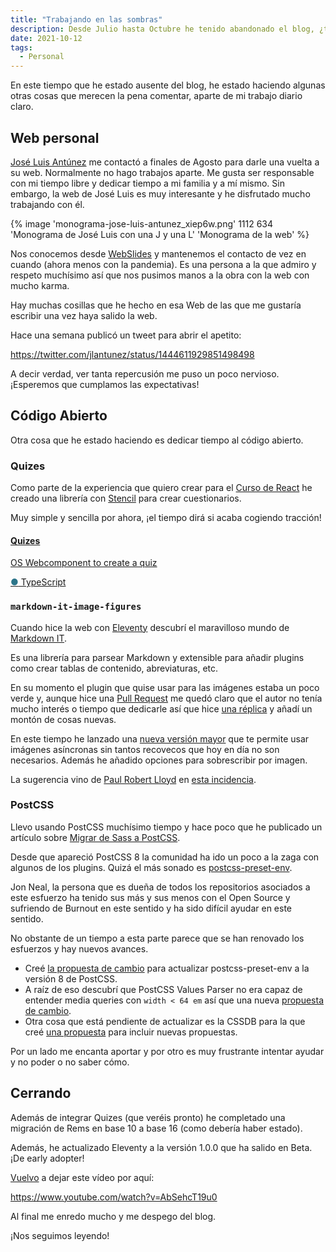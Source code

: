```yaml
---
title: "Trabajando en las sombras"
description: Desde Julio hasta Octubre he tenido abandonado el blog, ¿te interesa saber algunas de las cosas que he ido haciendo? ¡Sigue leyendo!
date: 2021-10-12
tags:
  - Personal
---
```


En este tiempo que he estado ausente del blog, he estado haciendo algunas otras cosas que merecen la pena comentar, aparte de mi trabajo diario claro.

## Web personal

[José Luis Antúnez](https://twitter.com/jlantunez) me contactó a finales de Agosto para darle una vuelta a su web. Normalmente no hago trabajos aparte. Me gusta ser responsable con mi tiempo libre y dedicar tiempo a mi familia y a mí mismo. Sin embargo, la web de José Luis es muy interesante y he disfrutado mucho trabajando con él.

{% image 'monograma-jose-luis-antunez_xiep6w.png' 1112 634 'Monograma de José Luis con una J y una L' 'Monograma de la web' %}

Nos conocemos desde [WebSlides](https://webslides.tv/) y mantenemos el contacto de vez en cuando (ahora menos con la pandemia). Es una persona a la que admiro y respeto muchísimo así que nos pusimos manos a la obra con la web con mucho karma.

Hay muchas cosillas que he hecho en esa Web de las que me gustaría escribir una vez haya salido la web.

Hace una semana publicó un tweet para abrir el apetito:

https://twitter.com/jlantunez/status/1444611929851498498

A decir verdad, ver tanta repercusión me puso un poco nervioso. ¡Esperemos que cumplamos las expectativas!

## Código Abierto

Otra cosa que he estado haciendo es dedicar tiempo al código abierto.

### Quizes

Como parte de la experiencia que quiero crear para el [Curso de React](/curso-react/) he creado una librería con [Stencil](https://stenciljs.com/) para crear cuestionarios.

Muy simple y sencilla por ahora, ¡el tiempo dirá si acaba cogiendo tracción!

<div class="github-cards">
  <a href="https://github.com/Antonio-Laguna/Quizes" class="github-card">
    <h4 class="github-card__title">Quizes</h4>
    <p>OS Webcomponent to create a quiz</p>
    <span class="github-card__meta"><span class="github-card__language-icon" style="color: #2b7489">●</span> TypeScript</span>
  </a>
</div>

### `markdown-it-image-figures`

Cuando hice la web con [Eleventy](https://www.11ty.dev/) descubrí el maravilloso mundo de [Markdown IT](https://github.com/markdown-it/markdown-it).

Es una librería para parsear Markdown y extensible para añadir plugins como crear tablas de contenido, abreviaturas, etc.

En su momento el plugin que quise usar para las imágenes estaba un poco verde y, aunque hice una [Pull Request](https://github.com/arve0/markdown-it-implicit-figures/pull/40) me quedó claro que el autor no tenía mucho interés o tiempo que dedicarle así que hice [una réplica](https://github.com/Antonio-Laguna/markdown-it-image-figures) y añadí un montón de cosas nuevas.

En este tiempo he lanzado una [nueva versión mayor](https://github.com/Antonio-Laguna/markdown-it-image-figures/releases/tag/2.0.0) que te permite  usar imágenes asíncronas sin tantos recovecos que hoy en día no son necesarios. Además he añadido opciones para sobrescribir por imagen.

La sugerencia vino de [Paul Robert Lloyd](https://paulrobertlloyd.com/) en [esta incidencia](https://github.com/Antonio-Laguna/markdown-it-image-figures/issues/7).

### PostCSS

Llevo usando PostCSS muchísimo tiempo y hace poco que he publicado un artículo sobre [Migrar de Sass a PostCSS](/posts/migrando-sass-a-postcss/).

Desde que apareció PostCSS 8 la comunidad ha ido un poco a la zaga con algunos de los plugins. Quizá el más sonado es [postcss-preset-env](https://github.com/csstools/postcss-preset-env).

Jon Neal, la persona que es dueña de todos los repositorios asociados a este esfuerzo ha tenido sus más y sus menos con el Open Source y sufriendo de Burnout en este sentido y ha sido difícil ayudar en este sentido.

No obstante de un tiempo a esta parte parece que se han renovado los esfuerzos y hay nuevos avances.

* Creé [la propuesta de cambio](https://github.com/csstools/postcss-preset-env/pull/214) para actualizar postcss-preset-env a la versión 8 de PostCSS.
* A raíz de eso descubrí que PostCSS Values Parser no era capaz de entender media queries con `width < 64 em` así que una nueva [propuesta de cambio](https://github.com/shellscape/postcss-values-parser/pull/137).
* Otra cosa que está pendiente de actualizar es la CSSDB para la que creé [una propuesta](https://github.com/csstools/cssdb/pull/67) para incluir nuevas propuestas.

Por un lado me encanta aportar y por otro es muy frustrante intentar ayudar y no poder o no saber cómo.

## Cerrando

Además de integrar Quizes (que veréis pronto) he completado una migración de Rems en base 10 a base 16 (como debería haber estado).

Además, he actualizado Eleventy a la versión 1.0.0 que ha salido en Beta. ¡De early adopter!

[Vuelvo](/posts/a%C3%B1adiendo-modo-oscuro-a-sitio-web-con-css-y-js/) a dejar este vídeo por aquí:

https://www.youtube.com/watch?v=AbSehcT19u0

Al final me enredo mucho y me despego del blog.

¡Nos seguimos leyendo!

